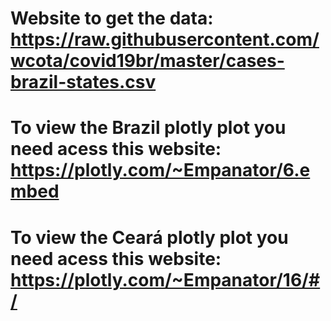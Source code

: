 # Website to get the data: https://raw.githubusercontent.com/wcota/covid19br/master/cases-brazil-states.csv
# To view the Brazil plotly plot you need acess this website: https://plotly.com/~Empanator/6.embed
# To view the Ceará plotly plot you need acess this website: https://plotly.com/~Empanator/16/#/
